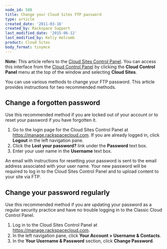 ```yaml
---
node_id: 588
title: Change your Cloud Sites FTP password
type: article
created_date: '2011-03-16'
created_by: Rackspace Support
last_modified_date: '2015-06-12'
last_modified_by: Kelly Holcomb
product: Cloud Sites
body_format: tinymce
---
```


**Note:** This article refers to the [Cloud Sites Control
Panel](https://manage.rackspacecloud.com/). You can access this
interface from the [Cloud Control Panel](https://mycloud.rackspace.com/)
by clicking the **Cloud Control Panel** menu at the top of the window
and selecting **Cloud Sites**.

You can use various methods to change your FTP password. This article
provides instructions for two recommended methods.

Change a forgotten password
---------------------------

Use this recommended method if you are locked out of your account or to
reset your password if you have forgotten it.

1.  Go to the login page for the Cloud Sites Control Panel at
    <https://manage.rackspacecloud.com>. If you are already logged in,
    click **Logout** in the left navigation pane.
2.  Click the **Lost your password?** link under the **Password**
    text box.
3.  Enter your user name in the **Username** text box.

An email with instructions for resetting your password is sent to the
email address associated with your user name. Your new password will be
required to log in to the Cloud Sites Control Panel and to upload
content to your site via FTP.

Change your password regularly
------------------------------

Use this recommended method if you are updating your password as a
regular security practice and have no trouble logging in to the Classic
Cloud Control Panel.

1.  Log in to the Cloud Sites Control Panel at
    <https://manage.rackspacecloud.com>.
2.  In the left navigation pane, click **Your Account &gt; Username &
    Contacts**.
3.  In the **Your Username & Password** section, click **Change
    Password**.


